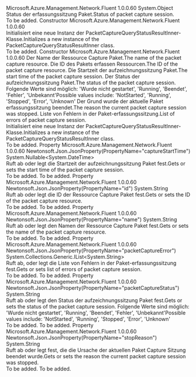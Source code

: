 <Type Name="PacketCaptureQueryStatusResultInner" FullName="Microsoft.Azure.Management.Network.Fluent.Models.PacketCaptureQueryStatusResultInner">
  <TypeSignature Language="C#" Value="public class PacketCaptureQueryStatusResultInner" />
  <TypeSignature Language="ILAsm" Value=".class public auto ansi beforefieldinit PacketCaptureQueryStatusResultInner extends System.Object" />
  <TypeSignature Language="DocId" Value="T:Microsoft.Azure.Management.Network.Fluent.Models.PacketCaptureQueryStatusResultInner" />
  <TypeSignature Language="VB.NET" Value="Public Class PacketCaptureQueryStatusResultInner" />
  <TypeSignature Language="F#" Value="type PacketCaptureQueryStatusResultInner = class" />
  <AssemblyInfo>
    <AssemblyName>Microsoft.Azure.Management.Network.Fluent</AssemblyName>
    <AssemblyVersion>1.0.0.60</AssemblyVersion>
  </AssemblyInfo>
  <Base>
    <BaseTypeName>System.Object</BaseTypeName>
  </Base>
  <Interfaces />
  <Docs>
    <summary>
            <span data-ttu-id="aaa36-101">Status der erfassungssitzung Paket.</span><span class="sxs-lookup"><span data-stu-id="aaa36-101">Status of packet capture session.</span></span>
            </summary>
    <remarks>To be added.</remarks>
  </Docs>
  <Members>
    <Member MemberName=".ctor">
      <MemberSignature Language="C#" Value="public PacketCaptureQueryStatusResultInner ();" />
      <MemberSignature Language="ILAsm" Value=".method public hidebysig specialname rtspecialname instance void .ctor() cil managed" />
      <MemberSignature Language="DocId" Value="M:Microsoft.Azure.Management.Network.Fluent.Models.PacketCaptureQueryStatusResultInner.#ctor" />
      <MemberSignature Language="VB.NET" Value="Public Sub New ()" />
      <MemberType>Constructor</MemberType>
      <AssemblyInfo>
        <AssemblyName>Microsoft.Azure.Management.Network.Fluent</AssemblyName>
        <AssemblyVersion>1.0.0.60</AssemblyVersion>
      </AssemblyInfo>
      <Parameters />
      <Docs>
        <summary>
            <span data-ttu-id="aaa36-102">Initialisiert eine neue Instanz der PacketCaptureQueryStatusResultInner-Klasse.</span><span class="sxs-lookup"><span data-stu-id="aaa36-102">Initializes a new instance of the PacketCaptureQueryStatusResultInner class.</span></span>
            </summary>
        <remarks>To be added.</remarks>
      </Docs>
    </Member>
    <Member MemberName=".ctor">
      <MemberSignature Language="C#" Value="public PacketCaptureQueryStatusResultInner (string name = null, string id = null, Nullable&lt;DateTime&gt; captureStartTime = null, string packetCaptureStatus = null, string stopReason = null, System.Collections.Generic.IList&lt;string&gt; packetCaptureError = null);" />
      <MemberSignature Language="ILAsm" Value=".method public hidebysig specialname rtspecialname instance void .ctor(string name, string id, valuetype System.Nullable`1&lt;valuetype System.DateTime&gt; captureStartTime, string packetCaptureStatus, string stopReason, class System.Collections.Generic.IList`1&lt;string&gt; packetCaptureError) cil managed" />
      <MemberSignature Language="DocId" Value="M:Microsoft.Azure.Management.Network.Fluent.Models.PacketCaptureQueryStatusResultInner.#ctor(System.String,System.String,System.Nullable{System.DateTime},System.String,System.String,System.Collections.Generic.IList{System.String})" />
      <MemberSignature Language="VB.NET" Value="Public Sub New (Optional name As String = null, Optional id As String = null, Optional captureStartTime As Nullable(Of DateTime) = null, Optional packetCaptureStatus As String = null, Optional stopReason As String = null, Optional packetCaptureError As IList(Of String) = null)" />
      <MemberSignature Language="F#" Value="new Microsoft.Azure.Management.Network.Fluent.Models.PacketCaptureQueryStatusResultInner : string * string * Nullable&lt;DateTime&gt; * string * string * System.Collections.Generic.IList&lt;string&gt; -&gt; Microsoft.Azure.Management.Network.Fluent.Models.PacketCaptureQueryStatusResultInner" Usage="new Microsoft.Azure.Management.Network.Fluent.Models.PacketCaptureQueryStatusResultInner (name, id, captureStartTime, packetCaptureStatus, stopReason, packetCaptureError)" />
      <MemberType>Constructor</MemberType>
      <AssemblyInfo>
        <AssemblyName>Microsoft.Azure.Management.Network.Fluent</AssemblyName>
        <AssemblyVersion>1.0.0.60</AssemblyVersion>
      </AssemblyInfo>
      <Parameters>
        <Parameter Name="name" Type="System.String" />
        <Parameter Name="id" Type="System.String" />
        <Parameter Name="captureStartTime" Type="System.Nullable&lt;System.DateTime&gt;" />
        <Parameter Name="packetCaptureStatus" Type="System.String" />
        <Parameter Name="stopReason" Type="System.String" />
        <Parameter Name="packetCaptureError" Type="System.Collections.Generic.IList&lt;System.String&gt;" />
      </Parameters>
      <Docs>
        <param name="name"><span data-ttu-id="aaa36-103">Der Name der Ressource Capture Paket.</span><span class="sxs-lookup"><span data-stu-id="aaa36-103">The name of the packet capture resource.</span></span></param>
        <param name="id"><span data-ttu-id="aaa36-104">Die ID des Pakets erfassen Ressourcen.</span><span class="sxs-lookup"><span data-stu-id="aaa36-104">The ID of the packet capture resource.</span></span></param>
        <param name="captureStartTime"><span data-ttu-id="aaa36-105">Die Startzeit der aufzeichnungssitzung Paket.</span><span class="sxs-lookup"><span data-stu-id="aaa36-105">The start time of the packet capture session.</span></span></param>
        <param name="packetCaptureStatus"><span data-ttu-id="aaa36-106">Der Status der aufzeichnungssitzung Paket.</span><span class="sxs-lookup"><span data-stu-id="aaa36-106">The status of the packet capture session.</span></span> <span data-ttu-id="aaa36-107">Folgende Werte sind möglich: 'Wurde nicht gestartet', 'Running', 'Beendet', 'Fehler', 'Unbekannt'</span><span class="sxs-lookup"><span data-stu-id="aaa36-107">Possible values include: 'NotStarted', 'Running', 'Stopped', 'Error', 'Unknown'</span></span></param>
        <param name="stopReason"><span data-ttu-id="aaa36-108">Der Grund wurde der aktuelle Paket erfassungssitzung beendet.</span><span class="sxs-lookup"><span data-stu-id="aaa36-108">The reason the current packet capture session was stopped.</span></span></param>
        <param name="packetCaptureError"><span data-ttu-id="aaa36-109">Liste von Fehlern in der Paket-erfassungssitzung.</span><span class="sxs-lookup"><span data-stu-id="aaa36-109">List of errors of packet capture session.</span></span></param>
        <summary>
            <span data-ttu-id="aaa36-110">Initialisiert eine neue Instanz der PacketCaptureQueryStatusResultInner-Klasse.</span><span class="sxs-lookup"><span data-stu-id="aaa36-110">Initializes a new instance of the PacketCaptureQueryStatusResultInner class.</span></span>
            </summary>
        <remarks>To be added.</remarks>
      </Docs>
    </Member>
    <Member MemberName="CaptureStartTime">
      <MemberSignature Language="C#" Value="public Nullable&lt;DateTime&gt; CaptureStartTime { get; set; }" />
      <MemberSignature Language="ILAsm" Value=".property instance valuetype System.Nullable`1&lt;valuetype System.DateTime&gt; CaptureStartTime" />
      <MemberSignature Language="DocId" Value="P:Microsoft.Azure.Management.Network.Fluent.Models.PacketCaptureQueryStatusResultInner.CaptureStartTime" />
      <MemberSignature Language="VB.NET" Value="Public Property CaptureStartTime As Nullable(Of DateTime)" />
      <MemberSignature Language="F#" Value="member this.CaptureStartTime : Nullable&lt;DateTime&gt; with get, set" Usage="Microsoft.Azure.Management.Network.Fluent.Models.PacketCaptureQueryStatusResultInner.CaptureStartTime" />
      <MemberType>Property</MemberType>
      <AssemblyInfo>
        <AssemblyName>Microsoft.Azure.Management.Network.Fluent</AssemblyName>
        <AssemblyVersion>1.0.0.60</AssemblyVersion>
      </AssemblyInfo>
      <Attributes>
        <Attribute>
          <AttributeName>Newtonsoft.Json.JsonProperty(PropertyName="captureStartTime")</AttributeName>
        </Attribute>
      </Attributes>
      <ReturnValue>
        <ReturnType>System.Nullable&lt;System.DateTime&gt;</ReturnType>
      </ReturnValue>
      <Docs>
        <summary>
            <span data-ttu-id="aaa36-111">Ruft ab oder legt die Startzeit der aufzeichnungssitzung Paket fest.</span><span class="sxs-lookup"><span data-stu-id="aaa36-111">Gets or sets the start time of the packet capture session.</span></span>
            </summary>
        <value>To be added.</value>
        <remarks>To be added.</remarks>
      </Docs>
    </Member>
    <Member MemberName="Id">
      <MemberSignature Language="C#" Value="public string Id { get; set; }" />
      <MemberSignature Language="ILAsm" Value=".property instance string Id" />
      <MemberSignature Language="DocId" Value="P:Microsoft.Azure.Management.Network.Fluent.Models.PacketCaptureQueryStatusResultInner.Id" />
      <MemberSignature Language="VB.NET" Value="Public Property Id As String" />
      <MemberSignature Language="F#" Value="member this.Id : string with get, set" Usage="Microsoft.Azure.Management.Network.Fluent.Models.PacketCaptureQueryStatusResultInner.Id" />
      <MemberType>Property</MemberType>
      <AssemblyInfo>
        <AssemblyName>Microsoft.Azure.Management.Network.Fluent</AssemblyName>
        <AssemblyVersion>1.0.0.60</AssemblyVersion>
      </AssemblyInfo>
      <Attributes>
        <Attribute>
          <AttributeName>Newtonsoft.Json.JsonProperty(PropertyName="id")</AttributeName>
        </Attribute>
      </Attributes>
      <ReturnValue>
        <ReturnType>System.String</ReturnType>
      </ReturnValue>
      <Docs>
        <summary>
            <span data-ttu-id="aaa36-112">Ruft ab oder legt die ID der Ressource Capture Paket fest.</span><span class="sxs-lookup"><span data-stu-id="aaa36-112">Gets or sets the ID of the packet capture resource.</span></span>
            </summary>
        <value>To be added.</value>
        <remarks>To be added.</remarks>
      </Docs>
    </Member>
    <Member MemberName="Name">
      <MemberSignature Language="C#" Value="public string Name { get; set; }" />
      <MemberSignature Language="ILAsm" Value=".property instance string Name" />
      <MemberSignature Language="DocId" Value="P:Microsoft.Azure.Management.Network.Fluent.Models.PacketCaptureQueryStatusResultInner.Name" />
      <MemberSignature Language="VB.NET" Value="Public Property Name As String" />
      <MemberSignature Language="F#" Value="member this.Name : string with get, set" Usage="Microsoft.Azure.Management.Network.Fluent.Models.PacketCaptureQueryStatusResultInner.Name" />
      <MemberType>Property</MemberType>
      <AssemblyInfo>
        <AssemblyName>Microsoft.Azure.Management.Network.Fluent</AssemblyName>
        <AssemblyVersion>1.0.0.60</AssemblyVersion>
      </AssemblyInfo>
      <Attributes>
        <Attribute>
          <AttributeName>Newtonsoft.Json.JsonProperty(PropertyName="name")</AttributeName>
        </Attribute>
      </Attributes>
      <ReturnValue>
        <ReturnType>System.String</ReturnType>
      </ReturnValue>
      <Docs>
        <summary>
            <span data-ttu-id="aaa36-113">Ruft ab oder legt den Namen der Ressource Capture Paket fest.</span><span class="sxs-lookup"><span data-stu-id="aaa36-113">Gets or sets the name of the packet capture resource.</span></span>
            </summary>
        <value>To be added.</value>
        <remarks>To be added.</remarks>
      </Docs>
    </Member>
    <Member MemberName="PacketCaptureError">
      <MemberSignature Language="C#" Value="public System.Collections.Generic.IList&lt;string&gt; PacketCaptureError { get; set; }" />
      <MemberSignature Language="ILAsm" Value=".property instance class System.Collections.Generic.IList`1&lt;string&gt; PacketCaptureError" />
      <MemberSignature Language="DocId" Value="P:Microsoft.Azure.Management.Network.Fluent.Models.PacketCaptureQueryStatusResultInner.PacketCaptureError" />
      <MemberSignature Language="VB.NET" Value="Public Property PacketCaptureError As IList(Of String)" />
      <MemberSignature Language="F#" Value="member this.PacketCaptureError : System.Collections.Generic.IList&lt;string&gt; with get, set" Usage="Microsoft.Azure.Management.Network.Fluent.Models.PacketCaptureQueryStatusResultInner.PacketCaptureError" />
      <MemberType>Property</MemberType>
      <AssemblyInfo>
        <AssemblyName>Microsoft.Azure.Management.Network.Fluent</AssemblyName>
        <AssemblyVersion>1.0.0.60</AssemblyVersion>
      </AssemblyInfo>
      <Attributes>
        <Attribute>
          <AttributeName>Newtonsoft.Json.JsonProperty(PropertyName="packetCaptureError")</AttributeName>
        </Attribute>
      </Attributes>
      <ReturnValue>
        <ReturnType>System.Collections.Generic.IList&lt;System.String&gt;</ReturnType>
      </ReturnValue>
      <Docs>
        <summary>
            <span data-ttu-id="aaa36-114">Ruft ab, oder legt die Liste von Fehlern in der Paket-erfassungssitzung fest.</span><span class="sxs-lookup"><span data-stu-id="aaa36-114">Gets or sets list of errors of packet capture session.</span></span>
            </summary>
        <value>To be added.</value>
        <remarks>To be added.</remarks>
      </Docs>
    </Member>
    <Member MemberName="PacketCaptureStatus">
      <MemberSignature Language="C#" Value="public string PacketCaptureStatus { get; set; }" />
      <MemberSignature Language="ILAsm" Value=".property instance string PacketCaptureStatus" />
      <MemberSignature Language="DocId" Value="P:Microsoft.Azure.Management.Network.Fluent.Models.PacketCaptureQueryStatusResultInner.PacketCaptureStatus" />
      <MemberSignature Language="VB.NET" Value="Public Property PacketCaptureStatus As String" />
      <MemberSignature Language="F#" Value="member this.PacketCaptureStatus : string with get, set" Usage="Microsoft.Azure.Management.Network.Fluent.Models.PacketCaptureQueryStatusResultInner.PacketCaptureStatus" />
      <MemberType>Property</MemberType>
      <AssemblyInfo>
        <AssemblyName>Microsoft.Azure.Management.Network.Fluent</AssemblyName>
        <AssemblyVersion>1.0.0.60</AssemblyVersion>
      </AssemblyInfo>
      <Attributes>
        <Attribute>
          <AttributeName>Newtonsoft.Json.JsonProperty(PropertyName="packetCaptureStatus")</AttributeName>
        </Attribute>
      </Attributes>
      <ReturnValue>
        <ReturnType>System.String</ReturnType>
      </ReturnValue>
      <Docs>
        <summary>
            <span data-ttu-id="aaa36-115">Ruft ab oder legt den Status der aufzeichnungssitzung Paket fest.</span><span class="sxs-lookup"><span data-stu-id="aaa36-115">Gets or sets the status of the packet capture session.</span></span> <span data-ttu-id="aaa36-116">Folgende Werte sind möglich: 'Wurde nicht gestartet', 'Running', 'Beendet', 'Fehler', 'Unbekannt'</span><span class="sxs-lookup"><span data-stu-id="aaa36-116">Possible values include: 'NotStarted', 'Running', 'Stopped', 'Error', 'Unknown'</span></span>
            </summary>
        <value>To be added.</value>
        <remarks>To be added.</remarks>
      </Docs>
    </Member>
    <Member MemberName="StopReason">
      <MemberSignature Language="C#" Value="public string StopReason { get; set; }" />
      <MemberSignature Language="ILAsm" Value=".property instance string StopReason" />
      <MemberSignature Language="DocId" Value="P:Microsoft.Azure.Management.Network.Fluent.Models.PacketCaptureQueryStatusResultInner.StopReason" />
      <MemberSignature Language="VB.NET" Value="Public Property StopReason As String" />
      <MemberSignature Language="F#" Value="member this.StopReason : string with get, set" Usage="Microsoft.Azure.Management.Network.Fluent.Models.PacketCaptureQueryStatusResultInner.StopReason" />
      <MemberType>Property</MemberType>
      <AssemblyInfo>
        <AssemblyName>Microsoft.Azure.Management.Network.Fluent</AssemblyName>
        <AssemblyVersion>1.0.0.60</AssemblyVersion>
      </AssemblyInfo>
      <Attributes>
        <Attribute>
          <AttributeName>Newtonsoft.Json.JsonProperty(PropertyName="stopReason")</AttributeName>
        </Attribute>
      </Attributes>
      <ReturnValue>
        <ReturnType>System.String</ReturnType>
      </ReturnValue>
      <Docs>
        <summary>
            <span data-ttu-id="aaa36-117">Ruft ab oder legt fest, die die Ursache der aktuellen Paket Capture Sitzung beendet wurde.</span><span class="sxs-lookup"><span data-stu-id="aaa36-117">Gets or sets the reason the current packet capture session was stopped.</span></span>
            </summary>
        <value>To be added.</value>
        <remarks>To be added.</remarks>
      </Docs>
    </Member>
  </Members>
</Type>